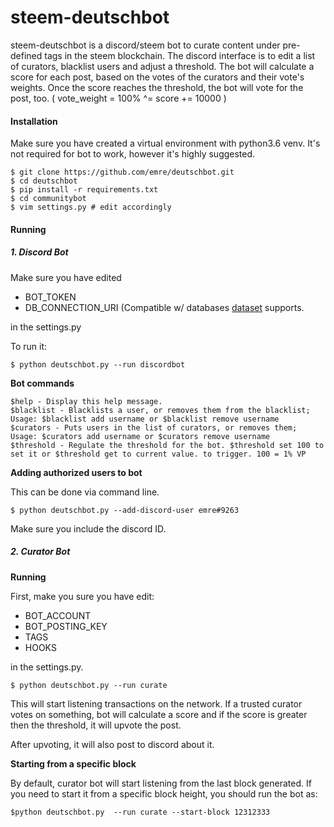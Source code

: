 # steem-deutschbot

steem-deutschbot is a discord/steem bot to curate content under pre-defined tags in the steem blockchain.
The discord interface is to edit a list of curators, blacklist users and adjust a threshold.
The bot will calculate a score for each post, based on the votes of the curators and their vote's weights.
Once the score reaches the threshold, the bot will vote for the post, too.
( vote_weight = 100%  ^= score += 10000 )

#### Installation

Make sure you have created a virtual environment with python3.6 venv. It's not
required for bot to work, however it's highly suggested.

```
$ git clone https://github.com/emre/deutschbot.git
$ cd deutschbot
$ pip install -r requirements.txt
$ cd communitybot
$ vim settings.py # edit accordingly
```

#### Running

##### 1. Discord Bot

Make sure you have edited

- BOT\_TOKEN
- DB\_CONNECTION\_URI (Compatible w/ databases [dataset](https://dataset.readthedocs.io/en/latest/) supports.

in the settings.py

To run it:

```
$ python deutschbot.py --run discordbot
```

**Bot commands**

```
$help - Display this help message.
$blacklist - Blacklists a user, or removes them from the blacklist; Usage: $blacklist add username or $blacklist remove username
$curators - Puts users in the list of curators, or removes them; Usage: $curators add username or $curators remove username
$threshold - Regulate the threshold for the bot. $threshold set 100 to set it or $threshold get to current value. to trigger. 100 = 1% VP
```

**Adding authorized users to bot**

This can be done via command line.

```
$ python deutschbot.py --add-discord-user emre#9263
```

Make sure you include the discord ID.

##### 2. Curator Bot

**Running**

First, make you sure you have edit:

- BOT\_ACCOUNT
- BOT\_POSTING\_KEY
- TAGS
- HOOKS

in the settings.py.

```
$ python deutschbot.py --run curate
```

This will start listening transactions on the network. If a trusted curator votes on something,
bot will calculate a score and if the score is greater then the threshold, it will upvote the post. 

After upvoting, it will also post to discord about it.

**Starting from a specific block**

By default, curator bot will start listening from the last block generated. If you need to start it from a
specific block height, you should run the bot as:

```
$python deutschbot.py  --run curate --start-block 12312333
```










